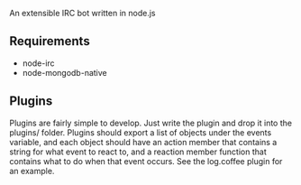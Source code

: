 An extensible IRC bot written in node.js

Requirements
------------
  - node-irc
  - node-mongodb-native

Plugins
-------
  Plugins are fairly simple to develop. Just write the plugin and drop it into the plugins/ folder. Plugins should export a list of objects under the events variable, and each object should have an action member that contains a string for what event to react to, and a reaction member function that contains what to do when that event occurs. See the log.coffee plugin for an example.

